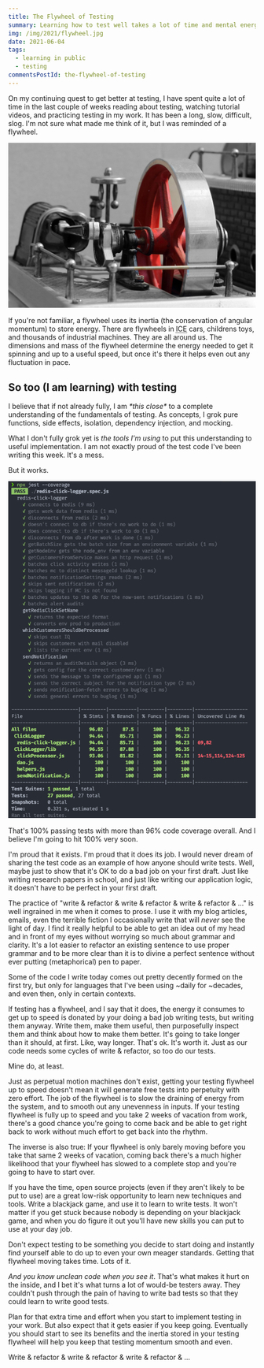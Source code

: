 ```yaml
---
title: The Flywheel of Testing
summary: Learning how to test well takes a lot of time and mental energy up front, but once you build up momentum it starts to pay off.
img: /img/2021/flywheel.jpg
date: 2021-06-04
tags:
  - learning in public
  - testing
commentsPostId: the-flywheel-of-testing
---
```


On my continuing quest to get better at testing, I have spent quite a lot of time in the last couple of weeks reading about testing, watching tutorial videos, and practicing testing in my work. It has been a long, slow, difficult, slog. I'm not sure what made me think of it, but I was reminded of a flywheel.

![Flywheel](/img/2021/flywheel.jpg)

If you're not familiar, a flywheel uses its inertia (the conservation of angular momentum) to store energy. There are flywheels in <acronym title="Internal Combustion Engine">ICE</acronym> cars, childrens toys, and thousands of industrial machines. They are all around us. The dimensions and mass of the flywheel determine the energy needed to get it spinning and up to a useful speed, but once it's there it helps even out any fluctuation in pace.

## So too (I am learning) with testing

I believe that if not already fully, I am _\*this close\*_ to a complete understanding of the fundamentals of testing. As concepts, I grok pure functions, side effects, isolation, dependency injection, and mocking.

What I don't fully grok yet is _the tools I'm using_ to put this understanding to useful implementation. I am not exactly proud of the test code I've been writing this week. It's a mess.

But it works.

![My passing test suite](/img/2021/passing-tests.png)

That's 100% passing tests with more than 96% code coverage overall. And I believe I'm going to hit 100% very soon.

I'm proud that it exists. I'm proud that it does its job. I would never dream of sharing the test code as an example of how anyone should write tests. Well, maybe just to show that it's OK to do a bad job on your first draft. Just like writing research papers in school, and just like writing our application logic, it doesn't have to be perfect in your first draft.

The practice of "write &amp; refactor &amp; write &amp; refactor &amp; write &amp; refactor &amp; ..." is well ingrained in me when it comes to prose. I use it with my blog articles, emails, even the terrible fiction I occasionally write that will _never_ see the light of day. I find it really helpful to be able to get an idea out of my head and in front of my eyes without worrying so much about grammar and clarity. It's a lot easier to refactor an existing sentence to use proper grammar and to be more clear than it is to divine a perfect sentence without ever putting (metaphorical) pen to paper.

Some of the code I write today comes out pretty decently formed on the first try, but only for languages that I've been using ~daily for ~decades, and even then, only in certain contexts.

If testing has a flywheel, and I say that it does, the energy it consumes to get up to speed is donated by your doing a bad job writing tests, but writing them anyway. Write them, make them useful, then purposefully inspect them and think about how to make them better. It's going to take longer than it should, at first. Like, way longer. That's ok. It's worth it. Just as our code needs some cycles of write &amp; refactor, so too do our tests.

Mine do, at least.

Just as perpetual motion machines don't exist, getting your testing flywheel up to speed doesn't mean it will generate free tests into perpetuity with zero effort. The job of the flywheel is to slow the draining of energy from the system, and to smooth out any unevenness in inputs. If your testing flywheel is fully up to speed and you take 2 weeks of vacation from work, there's a good chance you're going to come back and be able to get right back to work without much effort to get back into the rhythm.

The inverse is also true: If your flywheel is only barely moving before you take that same 2 weeks of vacation, coming back there's a much higher likelihood that your flywheel has slowed to a complete stop and you're going to have to start over.

If you have the time, open source projects (even if they aren't likely to be put to use) are a great low-risk opportunity to learn new techniques and tools. Write a blackjack game, and use it to learn to write tests. It won't matter if you get stuck because nobody is depending on your blackjack game, and when you do figure it out you'll have new skills you can put to use at your day job.

Don't expect testing to be something you decide to start doing and instantly find yourself able to do up to even your own meager standards. Getting that flywheel moving takes time. Lots of it.

_And you know unclean code when you see it_. That's what makes it hurt on the inside, and I bet it's what turns a lot of would-be testers away. They couldn't push through the pain of having to write bad tests so that they could learn to write good tests.

Plan for that extra time and effort when you start to implement testing in your work. But also expect that it gets easier if you keep going. Eventually you should start to see its benefits and the inertia stored in your testing flywheel will help you keep that testing momentum smooth and even.

Write &amp; refactor &amp; write &amp; refactor &amp; write &amp; refactor &amp; ...

